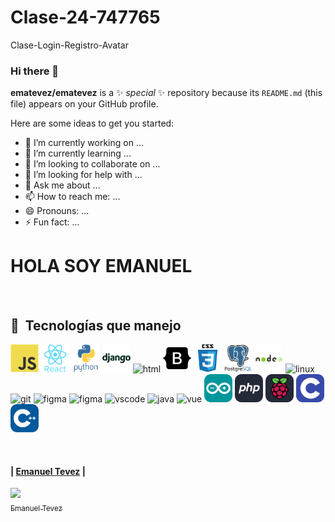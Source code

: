 # Clase-24-747765
Clase-Login-Registro-Avatar

### Hi there 👋


**ematevez/ematevez** is a ✨ _special_ ✨ repository because its `README.md` (this file) appears on your GitHub profile.

Here are some ideas to get you started:

- 🔭 I’m currently working on ...
- 🌱 I’m currently learning ...
- 👯 I’m looking to collaborate on ...
- 🤔 I’m looking for help with ...
- 💬 Ask me about ...
- 📫 How to reach me: ...
- 😄 Pronouns: ...
- ⚡ Fun fact: ...


# **HOLA SOY EMANUEL**


  
<br>  

<h2> 🚀 &nbsp;Tecnologías que manejo</h2>
<p align="left">

<img src="https://raw.githubusercontent.com/devicons/devicon/master/icons/javascript/javascript-original.svg" alt="javascript" width="45" height="45" />
<img src="https://raw.githubusercontent.com/devicons/devicon/master/icons/react/react-original-wordmark.svg" alt="react" width="45" height="45" />
   <img src="https://github.com/devicons/devicon/blob/master/icons/python/python-original-wordmark.svg" alt="python" width="45" height="45"/>
<img src="https://github.com/devicons/devicon/blob/master/icons/django/django-plain-wordmark.svg" alt="django" width="45" height="45"/>
<img src="https://cdn.jsdelivr.net/gh/devicons/devicon/icons/html5/html5-original.svg" alt="html" width="45" height="45"/>
<img src="https://raw.githubusercontent.com/devicons/devicon/master/icons/bootstrap/bootstrap-plain.svg" alt="bootstrap" width="45" height="45" />
<img src="https://raw.githubusercontent.com/devicons/devicon/master/icons/css3/css3-original-wordmark.svg" alt="css3" width="45" height="45" />
<img src="https://raw.githubusercontent.com/devicons/devicon/master/icons/postgresql/postgresql-original-wordmark.svg"  width="45" height="45" />
<img src="https://raw.githubusercontent.com/devicons/devicon/master/icons/nodejs/nodejs-original-wordmark.svg" alt="nodejs" width="45" height="45" />
<img src="https://cdn.jsdelivr.net/gh/devicons/devicon/icons/linux/linux-original.svg" alt="linux" width="45" height="45"/>       
<img src="https://cdn.jsdelivr.net/gh/devicons/devicon/icons/git/git-original.svg" alt="git" width="45" height="45"/>
<img src="https://cdn.jsdelivr.net/gh/devicons/devicon/icons/figma/figma-original.svg" alt="figma" width="45" height="45"/>   
<img src="https://user-images.githubusercontent.com/22551090/197005289-270efd3d-cfa4-4f37-ad00-656d4b264788.png" alt="figma" width="45" height="45"/>
<img src="https://cdn.jsdelivr.net/gh/devicons/devicon/icons/vscode/vscode-original.svg" alt="vscode" width="45" height="45"/>
<img src="https://skillicons.dev/icons?i=java&theme=light" alt="java" width="45" height="45"/>
<img src="https://skillicons.dev/icons?i=vue&perline=3" alt="vue" width="45" height="45"/>
<img src="https://raw.githubusercontent.com/tandpfun/skill-icons/59059d9d1a2c092696dc66e00931cc1181a4ce1f/icons/Arduino.svg" alt="arduino" width="45" height="45"/>
<img src="https://raw.githubusercontent.com/tandpfun/skill-icons/59059d9d1a2c092696dc66e00931cc1181a4ce1f/icons/PHP-Dark.svg" alt="php" width="45" height="45"/>
<img src="https://raw.githubusercontent.com/tandpfun/skill-icons/59059d9d1a2c092696dc66e00931cc1181a4ce1f/icons/RaspberryPi-Dark.svg" alt="raspy" width="45" height="45"/>
<img src="https://raw.githubusercontent.com/tandpfun/skill-icons/59059d9d1a2c092696dc66e00931cc1181a4ce1f/icons/C.svg" alt="c" width="45" height="45"/> 
<img src="https://raw.githubusercontent.com/tandpfun/skill-icons/59059d9d1a2c092696dc66e00931cc1181a4ce1f/icons/CPP.svg" alt="cpp" width="45" height="45"/>  
  


    

</p>
<br>

#### | [Emanuel Tevez](https://www.linkedin.com/in/emanuel-juli%C3%A1n-tevez/) | 
 [<img src="https://user-images.githubusercontent.com/22551090/206501284-baa34dc7-8118-4bb1-b7f6-b605ee916bb9.png" width=50><br><sub>Emanuel Tevez</sub>](https://github.com/ematevez) 


